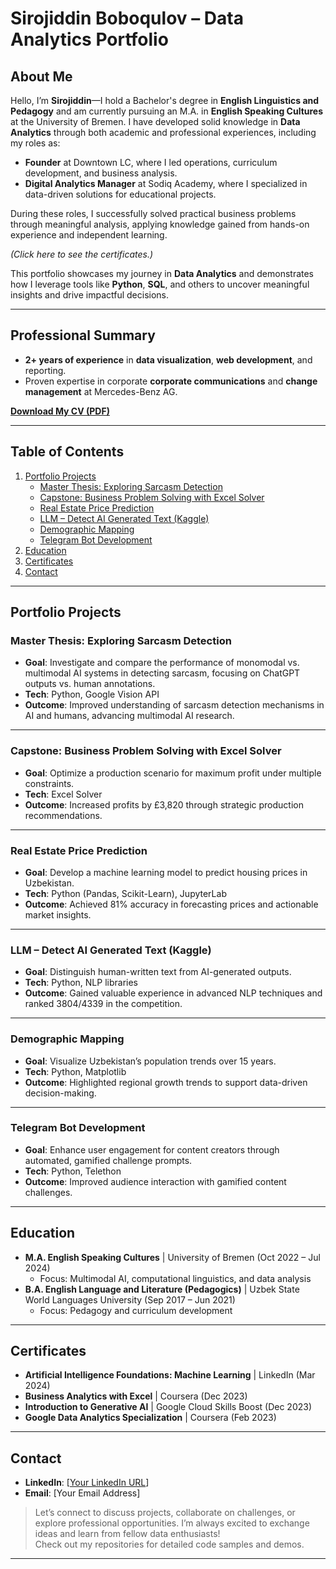 # **Sirojiddin Boboqulov – Data Analytics Portfolio**

## **About Me**
Hello, I’m **Sirojiddin**—I hold a Bachelor's degree in **English Linguistics and Pedagogy** and am currently pursuing an M.A. in **English Speaking Cultures** at the University of Bremen. I have developed solid knowledge in **Data Analytics** through both academic and professional experiences, including my roles as:  
- **Founder** at Downtown LC, where I led operations, curriculum development, and business analysis.  
- **Digital Analytics Manager** at Sodiq Academy, where I specialized in data-driven solutions for educational projects.  

During these roles, I successfully solved practical business problems through meaningful analysis, applying knowledge gained from hands-on experience and independent learning.  

*(Click here to see the certificates.)*

This portfolio showcases my journey in **Data Analytics** and demonstrates how I leverage tools like **Python**, **SQL**, and others to uncover meaningful insights and drive impactful decisions.

---

## **Professional Summary**
- **2+ years of experience** in **data visualization**, **web development**, and reporting.  
- Proven expertise in corporate **corporate communications** and **change management** at Mercedes-Benz AG.  

**[Download My CV (PDF)]([#]([url](https://github.com/sirojiddin4/Data-Analysis-Portfolio/blob/main/Resume%20EN.pdf)))**  

---

## **Table of Contents**
1. [Portfolio Projects](#portfolio-projects)  
   - [Master Thesis: Exploring Sarcasm Detection](#master-thesis-exploring-sarcasm-detection)  
   - [Capstone: Business Problem Solving with Excel Solver](#capstone-business-problem-solving-with-excel-solver)  
   - [Real Estate Price Prediction](#real-estate-price-prediction)  
   - [LLM – Detect AI Generated Text (Kaggle)](#llm--detect-ai-generated-text-kaggle)  
   - [Demographic Mapping](#demographic-mapping)  
   - [Telegram Bot Development](#telegram-bot-development)  
2. [Education](#education)  
3. [Certificates](#certificates)  
4. [Contact](#contact)  

---

## **Portfolio Projects**

### **Master Thesis: Exploring Sarcasm Detection**
- **Goal**: Investigate and compare the performance of monomodal vs. multimodal AI systems in detecting sarcasm, focusing on ChatGPT outputs vs. human annotations.  
- **Tech**: Python, Google Vision API  
- **Outcome**: Improved understanding of sarcasm detection mechanisms in AI and humans, advancing multimodal AI research.

---

### **Capstone: Business Problem Solving with Excel Solver**
- **Goal**: Optimize a production scenario for maximum profit under multiple constraints.  
- **Tech**: Excel Solver  
- **Outcome**: Increased profits by £3,820 through strategic production recommendations.

---

### **Real Estate Price Prediction**
- **Goal**: Develop a machine learning model to predict housing prices in Uzbekistan.  
- **Tech**: Python (Pandas, Scikit-Learn), JupyterLab  
- **Outcome**: Achieved 81% accuracy in forecasting prices and actionable market insights.

---

### **LLM – Detect AI Generated Text (Kaggle)**
- **Goal**: Distinguish human-written text from AI-generated outputs.  
- **Tech**: Python, NLP libraries  
- **Outcome**: Gained valuable experience in advanced NLP techniques and ranked 3804/4339 in the competition.

---

### **Demographic Mapping**
- **Goal**: Visualize Uzbekistan’s population trends over 15 years.  
- **Tech**: Python, Matplotlib  
- **Outcome**: Highlighted regional growth trends to support data-driven decision-making.

---

### **Telegram Bot Development**
- **Goal**: Enhance user engagement for content creators through automated, gamified challenge prompts.  
- **Tech**: Python, Telethon  
- **Outcome**: Improved audience interaction with gamified content challenges.

---

## **Education**
- **M.A. English Speaking Cultures** | University of Bremen (Oct 2022 – Jul 2024)  
  - Focus: Multimodal AI, computational linguistics, and data analysis  
- **B.A. English Language and Literature (Pedagogics)** | Uzbek State World Languages University (Sep 2017 – Jun 2021)  
  - Focus: Pedagogy and curriculum development  

---

## **Certificates**
- **Artificial Intelligence Foundations: Machine Learning** | LinkedIn (Mar 2024)  
- **Business Analytics with Excel** | Coursera (Dec 2023)  
- **Introduction to Generative AI** | Google Cloud Skills Boost (Dec 2023)  
- **Google Data Analytics Specialization** | Coursera (Feb 2023)  

---

## **Contact**
- **LinkedIn**: [[Your LinkedIn URL](https://www.linkedin.com/in/sirojiddinbobokulov/)]  
- **Email**: [Your Email Address]  

> Let’s connect to discuss projects, collaborate on challenges, or explore professional opportunities. I’m always excited to exchange ideas and learn from fellow data enthusiasts!  
> Check out my repositories for detailed code samples and demos.

---
